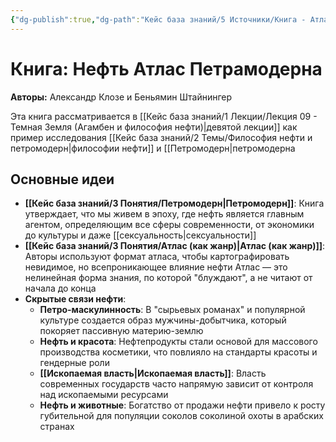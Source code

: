 ```yaml
---
{"dg-publish":true,"dg-path":"Кейс база знаний/5 Источники/Книга - Атлас Петрамодерна","permalink":"/kejs-baza-znanij/5-istochniki/kniga-atlas-petramoderna/"}
---
```


# Книга: Нефть Атлас Петрамодерна

**Авторы:** Александр Клозе и Беньямин Штайнингер

Эта книга рассматривается в [[Кейс база знаний/1 Лекции/Лекция 09 - Темная Земля (Агамбен и философия нефти)\|девятой лекции]] как пример исследования [[Кейс база знаний/2 Темы/Философия нефти и петромодерн\|философии нефти]] и [[Петромодерн|петромодерна

## Основные идеи
- **[[Кейс база знаний/3 Понятия/Петромодерн\|Петромодерн]]**: Книга утверждает, что мы живем в эпоху, где нефть является главным агентом, определяющим все сферы современности, от экономики до культуры и даже [[сексуальность\|сексуальности]] 
- **[[Кейс база знаний/3 Понятия/Атлас (как жанр)\|Атлас (как жанр)]]**: Авторы используют формат атласа, чтобы картографировать невидимое, но всепроникающее влияние нефти Атлас — это нелинейная форма знания, по которой "блуждают", а не читают от начала до конца 
- **Скрытые связи нефти**:
    - **Петро-маскулинность**: В "сырьевых романах" и популярной культуре создается образ мужчины-добытчика, который покоряет пассивную материю-землю 
    - **Нефть и красота**: Нефтепродукты стали основой для массового производства косметики, что повлияло на стандарты красоты и гендерные роли 
    - **[[Ископаемая власть\|Ископаемая власть]]**: Власть современных государств часто напрямую зависит от контроля над ископаемыми ресурсами 
    - **Нефть и животные**: Богатство от продажи нефти привело к росту губительной для популяции соколов соколиной охоты в арабских странах 

